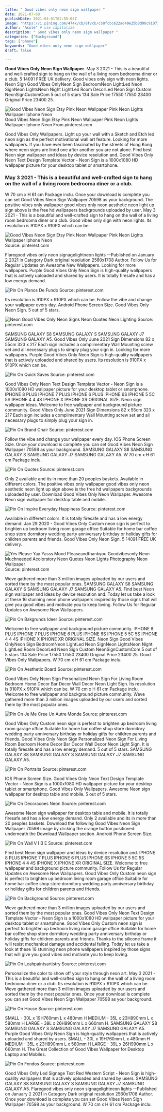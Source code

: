 ```yaml
---
title: " Good vibes only neon sign wallpaper "
date: 2021-07-08
publishDate: 2021-04-01T02:55:04Z
image: "https://i.pinimg.com/474x/cb/8f/cb/cb8fcbc622ad40e25b8d98c910718e42.jpg"
author: "Asole" # use capitalize
description: " Good vibes only neon sign wallpaper "
categories: ["Background"]
tags: ["phone"]
keywords: "Good vibes only neon sign wallpaper"
draft: false

---
```



**Good Vibes Only Neon Sign Wallpaper**. May 3 2021 - This is a beautiful and well-crafted sign to hang on the wall of a living room bedrooma diner or a club. 5 14091 FREE UK delivery. Good vibes only sign with neon lights. Neon Sign Good Vibes OnlyNeon Sign BedroomNeon LightLed Neon SignNeon LightsNeon Night LightLed Room DecorLed Neon Sign Custom NeonSignCustomCom 5 out of 5 stars 134 Sale Price 17550 17550 23400 Original Price 23400 25.

![Good Vibes Neon Sign Etsy Pink Neon Wallpaper Pink Neon Lights Wallpaper Iphone Neon](https://i.pinimg.com/474x/71/7f/b2/717fb27a5ae0b7994ba3402fc621e9ab.jpg "Good Vibes Neon Sign Etsy Pink Neon Wallpaper Pink Neon Lights Wallpaper Iphone Neon")
Good Vibes Neon Sign Etsy Pink Neon Wallpaper Pink Neon Lights Wallpaper Iphone Neon From pinterest.com


Good Vibes Only Wallpapers. Light up your wall with a Sketch and Etch led neon sign as the perfect motivational wall art feature. Looking for more wallpapers. If you have ever been fascinated by the streets of Hong Kong where neon signs are lined one after another you are not alone. Find best Neon sign wallpaper and ideas by device resolution and. Good Vibes Only Neon Text Design Template Vector - Neon Sign is a 1000x1080 HD wallpaper picture for your desktop tablet or smartphone.

### May 3 2021 - This is a beautiful and well-crafted sign to hang on the wall of a living room bedrooma diner or a club.

W 70 cm x H 61 cm Package inclu. Once your download is complete you can set Good Vibes Neon Sign Wallpaper 70598 as your background. The positive vibes only wallpaper good vibes only neon aesthetic neon light up sign above is the free hd wallpapers backgrounds uploaded by user. May 3 2021 - This is a beautiful and well-crafted sign to hang on the wall of a living room bedrooma diner or a club. Good vibes only sign with neon lights. Its resolution is 910PX x 910PX which can be.


![Good Vibes Neon Sign Etsy Pink Neon Wallpaper Pink Neon Lights Wallpaper Iphone Neon](https://i.pinimg.com/474x/71/7f/b2/717fb27a5ae0b7994ba3402fc621e9ab.jpg "Good Vibes Neon Sign Etsy Pink Neon Wallpaper Pink Neon Lights Wallpaper Iphone Neon")
Source: pinterest.com

Flaregood vibes only neon signagelightneon lights --Published on January 2 2021 in Category Dark original resolution 2560x1708 Author. Follow Us for Regular Updates on Awesome New Wallpapers. Looking for more wallpapers. Purple Good Vibes Only Neon Sign is high-quality wallpapers that is actively uploaded and shared by users. It is totally firesafe and has a low energy demand.

![Pin On Planos De Fundo](https://i.pinimg.com/originals/d9/af/22/d9af227fcf9b8627809838e769db3d14.jpg "Pin On Planos De Fundo")
Source: pinterest.com

Its resolution is 910PX x 910PX which can be. Follow the vibe and change your wallpaper every day. Android Phone Screen Size. Good Vibes Only Neon Sign. 5 out of 5 stars.

![Neon Good Vibes Only Neon Signs Neon Quotes Neon Lighting](https://i.pinimg.com/originals/4d/ca/95/4dca95bce69fbd65a973d23084184027.jpg "Neon Good Vibes Only Neon Signs Neon Quotes Neon Lighting")
Source: pinterest.com

SAMSUNG GALAXY S8 SAMSUNG GALAXY S SAMSUNG GALAXY J7 SAMSUNG GALAXY A5. Good Vibes Only June 2021 Sign Dimensions 82 x 55cm 323 x 217 Each sign includes a complimentary Wall Mounting screw set and all necessary plugs to simply plug your sign in. Looking for more wallpapers. Purple Good Vibes Only Neon Sign is high-quality wallpapers that is actively uploaded and shared by users. Its resolution is 910PX x 910PX which can be.

![Pin On Quick Saves](https://i.pinimg.com/474x/c0/96/73/c096735fcee975de32c6eba658944fb0.jpg "Pin On Quick Saves")
Source: pinterest.com

Good Vibes Only Neon Text Design Template Vector - Neon Sign is a 1000x1080 HD wallpaper picture for your desktop tablet or smartphone. IPHONE 8 PLUS IPHONE 7 PLUS IPHONE 6 PLUS IPHONE 6S IPHONE 5 5C 5S IPHONE 4 4 4S IPHONE X IPHONE XR ORIGINAL SIZE. Neon sign wallpaper ideas. Welcome to free wallpaper and background picture community. Good Vibes Only June 2021 Sign Dimensions 82 x 55cm 323 x 217 Each sign includes a complimentary Wall Mounting screw set and all necessary plugs to simply plug your sign in.

![Pin On Brand Chair](https://i.pinimg.com/originals/b5/c3/ac/b5c3ac4ad09f43e46bfa05e960470b0e.jpg "Pin On Brand Chair")
Source: pinterest.com

Follow the vibe and change your wallpaper every day. IOS Phone Screen Size. Once your download is complete you can set Good Vibes Neon Sign Wallpaper 70598 as your background. SAMSUNG GALAXY S8 SAMSUNG GALAXY S SAMSUNG GALAXY J7 SAMSUNG GALAXY A5. W 70 cm x H 61 cm Package inclu.

![Pin On Quotes](https://i.pinimg.com/564x/2b/6a/38/2b6a384bc671ce075c66777009f61947.jpg "Pin On Quotes")
Source: pinterest.com

Only 2 available and its in more than 20 peoples baskets. Available in different colors. The positive vibes only wallpaper good vibes only neon aesthetic neon light up sign above is the free hd wallpapers backgrounds uploaded by user. Download Good Vibes Only Neon Wallpaper. Awesome Neon sign wallpaper for desktop table and mobile.

![Pin On Inspire Everyday Happiness](https://i.pinimg.com/736x/bf/f7/c7/bff7c7d458ef540f48974da62f671c0d.jpg "Pin On Inspire Everyday Happiness")
Source: pinterest.com

Available in different colors. It is totally firesafe and has a low energy demand. Jan 29 2020 - Good Vibes Only Custom neon sign is perfect to brighten up bedroom living room garage office Suitable for home bar coffee shop store dormitory wedding party anniversary birthday or holiday gifts for children parents and friends. Good Vibes Only Neon Sign. 5 14091 FREE UK delivery.

![Yes Please Yay Yasss Mood Pleaseandthankyou Goodvibesonly Neon Muchneeded Acolorstory Neon Quotes Neon Lights Photography Neon Wallpaper](https://i.pinimg.com/originals/1b/5d/70/1b5d7021170173b6efce201a67ff2683.jpg "Yes Please Yay Yasss Mood Pleaseandthankyou Goodvibesonly Neon Muchneeded Acolorstory Neon Quotes Neon Lights Photography Neon Wallpaper")
Source: pinterest.com

Weve gathered more than 3 million images uploaded by our users and sorted them by the most popular ones. SAMSUNG GALAXY S8 SAMSUNG GALAXY S SAMSUNG GALAXY J7 SAMSUNG GALAXY A5. Find best Neon sign wallpaper and ideas by device resolution and. Today let us take a look at these 16 stunning neon phone wallpapers inspired by those signs that will give you good vibes and motivate you to keep loving. Follow Us for Regular Updates on Awesome New Wallpapers.

![Pin On Bakgrunds Ideer](https://i.pinimg.com/736x/d1/2d/8a/d12d8abc4f8beaf3cdbb3cd27ae4c175.jpg "Pin On Bakgrunds Ideer")
Source: pinterest.com

Welcome to free wallpaper and background picture community. IPHONE 8 PLUS IPHONE 7 PLUS IPHONE 6 PLUS IPHONE 6S IPHONE 5 5C 5S IPHONE 4 4 4S IPHONE X IPHONE XR ORIGINAL SIZE. Neon Sign Good Vibes OnlyNeon Sign BedroomNeon LightLed Neon SignNeon LightsNeon Night LightLed Room DecorLed Neon Sign Custom NeonSignCustomCom 5 out of 5 stars 134 Sale Price 17550 17550 23400 Original Price 23400 25. Good Vibes Only Wallpapers. W 70 cm x H 61 cm Package inclu.

![Pin On Aesthetic Board](https://i.pinimg.com/originals/29/7e/28/297e280727baffef20f2bb6f9ba07f13.png "Pin On Aesthetic Board")
Source: pinterest.com

Good Vibes Only Neon Sign Personalized Neon Sign For Living Room Bedroom Home Decor Bar Decor Wall Decor Neon Light Sign. Its resolution is 910PX x 910PX which can be. W 70 cm x H 61 cm Package inclu. Welcome to free wallpaper and background picture community. Weve gathered more than 3 million images uploaded by our users and sorted them by the most popular ones.

![Pin On Je Me Cree Un Autre Monde](https://i.pinimg.com/originals/7a/a5/e1/7aa5e16e7b785bcdd2efb3d67aabdfc2.jpg "Pin On Je Me Cree Un Autre Monde")
Source: pinterest.com

Good Vibes Only Custom neon sign is perfect to brighten up bedroom living room garage office Suitable for home bar coffee shop store dormitory wedding party anniversary birthday or holiday gifts for children parents and friends. Good Vibes Only Neon Sign Personalized Neon Sign For Living Room Bedroom Home Decor Bar Decor Wall Decor Neon Light Sign. It is totally firesafe and has a low energy demand. 5 out of 5 stars. SAMSUNG GALAXY S8 SAMSUNG GALAXY S SAMSUNG GALAXY J7 SAMSUNG GALAXY A5.

![Pin On Portraits](https://i.pinimg.com/originals/46/e9/dd/46e9dd48107922bbcee44778c8550c94.jpg "Pin On Portraits")
Source: pinterest.com

IOS Phone Screen Size. Good Vibes Only Neon Text Design Template Vector - Neon Sign is a 1000x1080 HD wallpaper picture for your desktop tablet or smartphone. Good Vibes Only Wallpapers. Awesome Neon sign wallpaper for desktop table and mobile. 5 out of 5 stars.

![Pin On Decoracoes Neon](https://i.pinimg.com/originals/6f/48/6d/6f486d281e7fd1d896773aff85e1c172.jpg "Pin On Decoracoes Neon")
Source: pinterest.com

Awesome Neon sign wallpaper for desktop table and mobile. It is totally firesafe and has a low energy demand. Only 2 available and its in more than 20 peoples baskets. Download the following Good Vibes Neon Sign Wallpaper 70598 image by clicking the orange button positioned underneath the Download Wallpaper section. Android Phone Screen Size.

![Pin On Wall V I B E](https://i.pinimg.com/originals/99/86/52/998652db48dbc4cc6757c80ed32da44b.jpg "Pin On Wall V I B E")
Source: pinterest.com

Find best Neon sign wallpaper and ideas by device resolution and. IPHONE 8 PLUS IPHONE 7 PLUS IPHONE 6 PLUS IPHONE 6S IPHONE 5 5C 5S IPHONE 4 4 4S IPHONE X IPHONE XR ORIGINAL SIZE. Welcome to free wallpaper and background picture community. Follow Us for Regular Updates on Awesome New Wallpapers. Good Vibes Only Custom neon sign is perfect to brighten up bedroom living room garage office Suitable for home bar coffee shop store dormitory wedding party anniversary birthday or holiday gifts for children parents and friends.

![Pin On Background](https://i.pinimg.com/736x/a4/7a/fd/a47afde8aceac116b3bb3979d7445fd5.jpg "Pin On Background")
Source: pinterest.com

Weve gathered more than 3 million images uploaded by our users and sorted them by the most popular ones. Good Vibes Only Neon Text Design Template Vector - Neon Sign is a 1000x1080 HD wallpaper picture for your desktop tablet or smartphone. Good Vibes Only Custom neon sign is perfect to brighten up bedroom living room garage office Suitable for home bar coffee shop store dormitory wedding party anniversary birthday or holiday gifts for children parents and friends. Thanks to the silicone frame it will resist mechanical damage and accidental falling. Today let us take a look at these 16 stunning neon phone wallpapers inspired by those signs that will give you good vibes and motivate you to keep loving.

![Pin On Leahpaintsartistry](https://i.pinimg.com/originals/7d/d5/bc/7dd5bcdb4a0523361a6d6721efe74f71.png "Pin On Leahpaintsartistry")
Source: pinterest.com

Personalize the color to show off your style through neon art. May 3 2021 - This is a beautiful and well-crafted sign to hang on the wall of a living room bedrooma diner or a club. Its resolution is 910PX x 910PX which can be. Weve gathered more than 3 million images uploaded by our users and sorted them by the most popular ones. Once your download is complete you can set Good Vibes Neon Sign Wallpaper 70598 as your background.

![Pin On House](https://i.pinimg.com/originals/e3/cc/d6/e3ccd627cbd377cf875fc69a1f4844ec.jpg "Pin On House")
Source: pinterest.com

SMALL - 30L x 19H760mm L x 480mm H MEDIUM - 35L x 23H890mm L x 580mm H LARGE - 39L x 26H990mm L x 660mm H. SAMSUNG GALAXY S8 SAMSUNG GALAXY S SAMSUNG GALAXY J7 SAMSUNG GALAXY A5. Purple Good Vibes Only Neon Sign is high-quality wallpapers that is actively uploaded and shared by users. SMALL - 30L x 19H760mm L x 480mm H MEDIUM - 35L x 23H890mm L x 580mm H LARGE - 39L x 26H990mm L x 660mm H. The Great Collection of Good Vibes Wallpaper for Desktop Laptop and Mobiles.

![Pin On Fondos](https://i.pinimg.com/474x/cb/8f/cb/cb8fcbc622ad40e25b8d98c910718e42.jpg "Pin On Fondos")
Source: pinterest.com

Good Vibes Only Led Signage Text Red Western Script - Neon Sign is high-quality wallpapers that is actively uploaded and shared by users. SAMSUNG GALAXY S8 SAMSUNG GALAXY S SAMSUNG GALAXY J7 SAMSUNG GALAXY A5. Flaregood vibes only neon signagelightneon lights --Published on January 2 2021 in Category Dark original resolution 2560x1708 Author. Once your download is complete you can set Good Vibes Neon Sign Wallpaper 70598 as your background. W 70 cm x H 61 cm Package inclu.

